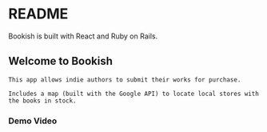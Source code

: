 # README

Bookish is built with React and Ruby on Rails.

## Welcome to Bookish 
    This app allows indie authors to submit their works for purchase. 

    Includes a map (built with the Google API) to locate local stores with the books in stock.


### Demo Video 